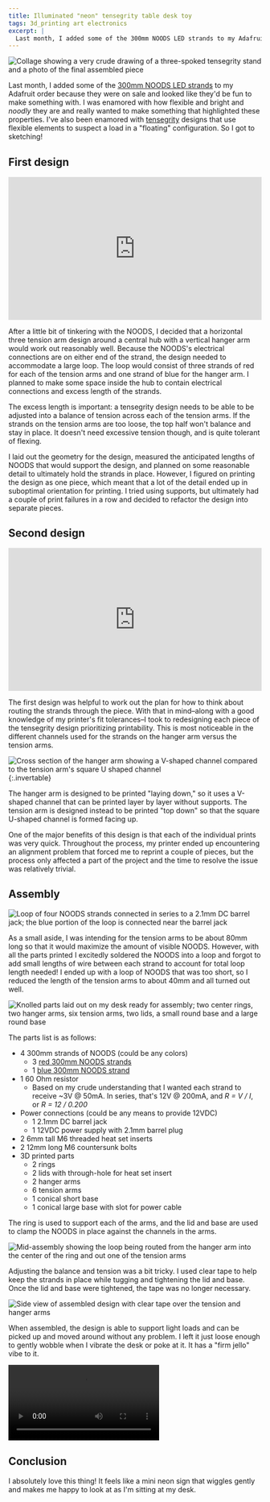 ```yaml
---
title: Illuminated "neon" tensegrity table desk toy
tags: 3d_printing art electronics
excerpt: |
  Last month, I added some of the 300mm NOODS LED strands to my Adafruit order because they were on sale and looked like they'd be fun to make something with. I was enamored with how flexible and bright and noodly they are and really wanted to make something that highlighted these properties.
---
```


![Collage showing a very crude drawing of a three-spoked tensegrity stand and a photo of the final assembled piece](/assets/tensegrity-table/header.jpg)

Last month, I added some of the [300mm NOODS LED strands][adafruit-noods-red] to my Adafruit order because they were on sale and looked like they'd be fun to make something with. I was enamored with how flexible and bright and _noodly_ they are and really wanted to make something that highlighted these properties. I've also been enamored with [tensegrity][wikipedia-tensegrity] designs that use flexible elements to suspect a load in a "floating" configuration. So I got to sketching!

## First design

<div style="position: relative; width: 100%; height: 0; padding-bottom: 56.25%">
<iframe style="position: absolute; top: 0; left: 0; width: 100%; height: 100%;"  src="https://collaborate.shapr3d.com/v/ay4X6Nbgp53921jJiyLiY" title="Interactive model viewer for first design" frameborder="0" allow="web-share; xr-spatial-tracking" loading="lazy" scrolling="no" referrerpolicy="origin-when-cross-origin" allowfullscreen></iframe>
</div>

After a little bit of tinkering with the NOODS, I decided that a horizontal three tension arm design around a central hub with a vertical hanger arm would work out reasonably well. Because the NOODS's electrical connections are on either end of the strand, the design needed to accommodate a large loop. The loop would consist of three strands of red for each of the tension arms and one strand of blue for the hanger arm. I planned to make some space inside the hub to contain electrical connections and excess length of the strands.

The excess length is important: a tensegrity design needs to be able to be adjusted into a balance of tension across each of the tension arms. If the strands on the tension arms are too loose, the top half won't balance and stay in place. It doesn't need excessive tension though, and is quite tolerant of flexing.

I laid out the geometry for the design, measured the anticipated lengths of NOODS that would support the design, and planned on some reasonable detail to ultimately hold the strands in place. However, I figured on printing the design as one piece, which meant that a lot of the detail ended up in suboptimal orientation for printing. I tried using supports, but ultimately had a couple of print failures in a row and decided to refactor the design into separate pieces.

## Second design

<div style="position: relative; width: 100%; height: 0; padding-bottom: 56.25%">
<iframe style="position: absolute; top: 0; left: 0; width: 100%; height: 100%;" src="https://collaborate.shapr3d.com/v/PcDsHwxDe4cOG_FMVmfwg" title="Interactive model viewer for second design" frameborder="0" allow="web-share; xr-spatial-tracking" loading="lazy" scrolling="no" referrerpolicy="origin-when-cross-origin" allowfullscreen></iframe>
</div>

The first design was helpful to work out the plan for how to think about routing the strands through the piece. With that in mind–along with a good knowledge of my printer's fit tolerances–I took to redesigning each piece of the tensegrity design prioritizing printability. This is most noticeable in the different channels used for the strands on the hanger arm versus the tension arms.

![Cross section of the hanger arm showing a V-shaped channel compared to the tension arm's square U shaped channel](/assets/tensegrity-table/arm-cross-sections.png){:.invertable}

The hanger arm is designed to be printed "laying down," so it uses a V-shaped channel that can be printed layer by layer without supports. The tension arm is designed instead to be printed "top down" so that the square U-shaped channel is formed facing up.

One of the major benefits of this design is that each of the individual prints was very quick. Throughout the process, my printer ended up encountering an alignment problem that forced me to reprint a couple of pieces, but the process only affected a part of the project and the time to resolve the issue was relatively trivial.

## Assembly

![Loop of four NOODS strands connected in series to a 2.1mm DC barrel jack; the blue portion of the loop is connected near the barrel jack](/assets/tensegrity-table/noods-loop.jpg)

As a small aside, I was intending for the tension arms to be about 80mm long so that it would maximize the amount of visible NOODS. However, with all the parts printed I excitedly soldered the NOODS into a loop and forgot to add small lengths of wire between each strand to account for total loop length needed! I ended up with a loop of NOODS that was too short, so I reduced the length of the tension arms to about 40mm and all turned out well.

![Knolled parts laid out on my desk ready for assembly; two center rings, two hanger arms, six tension arms, two lids, a small round base and a large round base](/assets/tensegrity-table/knolled-parts.jpg)

The parts list is as follows:

- 4 300mm strands of NOODS (could be any colors)
  - 3 [red 300mm NOODS strands][adafruit-noods-red]
  - 1 [blue 300mm NOODS strand][adafruit-noods-blue]
- 1 60 Ohm resistor
  - Based on my crude understanding that I wanted each strand to receive ~3V @ 50mA. In series, that's 12V @ 200mA, and _R = V / I_, or _R = 12 / 0.200_
- Power connections (could be any means to provide 12VDC)
  - 1 2.1mm DC barrel jack
  - 1 12VDC power supply with 2.1mm barrel plug
- 2 6mm tall M6 threaded heat set inserts
- 2 12mm long M6 countersunk bolts
- 3D printed parts
  - 2 rings
  - 2 lids with through-hole for heat set insert
  - 2 hanger arms
  - 6 tension arms
  - 1 conical short base
  - 1 conical large base with slot for power cable

The ring is used to support each of the arms, and the lid and base are used to clamp the NOODS in place against the channels in the arms.

![Mid-assembly showing the loop being routed from the hanger arm into the center of the ring and out one of the tension arms](/assets/tensegrity-table/mid-assembly.jpg)

Adjusting the balance and tension was a bit tricky. I used clear tape to help keep the strands in place while tugging and tightening the lid and base. Once the lid and base were tightened, the tape was no longer necessary.

![Side view of assembled design with clear tape over the tension and hanger arms](/assets/tensegrity-table/post-assembly-with-tape.jpg)

When assembled, the design is able to support light loads and can be picked up and moved around without any problem. I left it just loose enough to gently wobble when I vibrate the desk or poke at it. It has a "firm jello" vibe to it.

<video alt="Video showing the placement of a tiny book on top of the table, then demonstrating picking up the structure and wiggling it around" controls>
  <source src="/assets/tensegrity-table/load-testing.mp4" type="video/mp4">
  Your browser does not support the video tag.
</video>

## Conclusion

I absolutely love this thing! It feels like a mini neon sign that wiggles gently and makes me happy to look at as I'm sitting at my desk.

[adafruit-noods-red]: https://www.adafruit.com/product/5506
[adafruit-noods-blue]: https://www.adafruit.com/product/5508
[wikipedia-tensegrity]: https://en.wikipedia.org/wiki/Tensegrity
